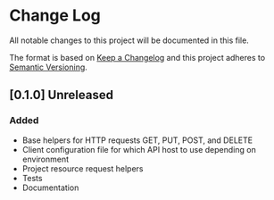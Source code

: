 # Change Log
All notable changes to this project will be documented in this file.

The format is based on [Keep a Changelog](http://keepachangelog.com/)
and this project adheres to [Semantic Versioning](http://semver.org/).

## [0.1.0] Unreleased
### Added
- Base helpers for HTTP requests GET, PUT, POST, and DELETE
- Client configuration file for which API host to use depending on environment
- Project resource request helpers
- Tests
- Documentation